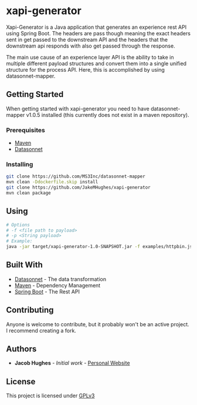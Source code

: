 # xapi-generator

Xapi-Generator is a Java application that generates an experience
rest API using Spring Boot. The headers are pass though meaning the 
exact headers sent in get passed to the downstream API and the headers
that the downstream api responds with also get passed through the response.

The main use cause of an experience layer API is the ability to take in 
multiple different payload structures and convert them into a single unified 
structure for the process API. Here, this is accomplished by using datasonnet-mapper.

## Getting Started

When getting started with xapi-generator you need to have datasonnet-mapper v1.0.5
installed (this currently does not exist in a maven repository).

### Prerequisites

* [Maven](https://maven.apache.org/install.html)  
* [Datasonnet](https://github.com/modusbox/datasonnet-mapper)   

### Installing

```bash
git clone https://github.com/MS3Inc/datasonnet-mapper
mvn clean -Ddockerfile.skip install
git clone https://github.com/JakeMHughes/xapi-generator
mvn clean package
```

## Using

```bash
# Options
# -f <file path to payload>
# -p <String payload>
# Example: 
java -jar target/xapi-generator-1.0-SNAPSHOT.jar -f examples/httpbin.json
```

## Built With

* [Datasonnet](https://github.com/modusbox/datasonnet-mapper) - The data transformation
* [Maven](https://maven.apache.org/) - Dependency Management
* [Spring Boot](https://spring.io/projects/spring-boot) - The Rest API

## Contributing

Anyone is welcome to contribute, but it probably won't be an active project. I recommend creating a fork.
  
## Authors

* **Jacob Hughes** - *Initial work* - [Personal Website](https://hughesportal.com)

## License

This project is licensed under [GPLv3](https://choosealicense.com/licenses/gpl-3.0/)